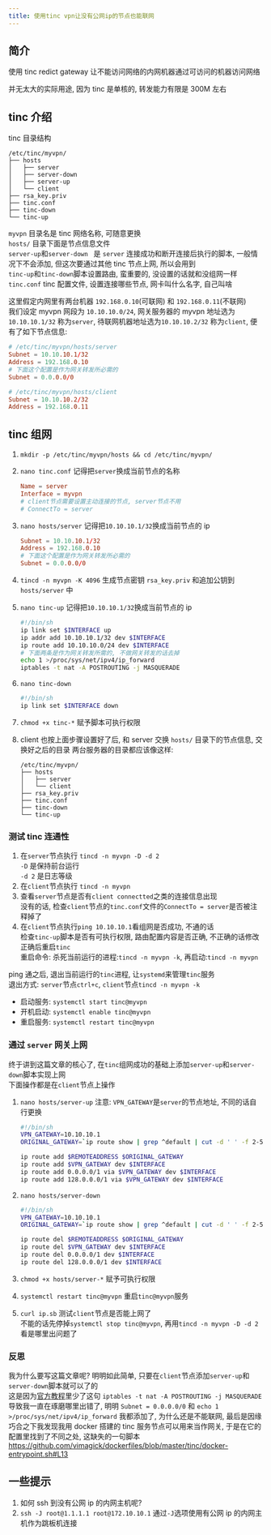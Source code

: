 ```yaml
---
title: 使用tinc vpn让没有公网ip的节点也能联网
---
```


## 简介

使用 tinc redict gateway 让不能访问网络的内网机器通过可访问的机器访问网络

并无太大的实际用途, 因为 tinc 是单核的, 转发能力有限是 300M 左右

## tinc 介绍

tinc 目录结构

```
/etc/tinc/myvpn/
├── hosts
│   ├── server
│   ├── server-down
│   ├── server-up
│   └── client
├── rsa_key.priv
├── tinc.conf
├── tinc-down
└── tinc-up
```

`myvpn` 目录名是 tinc 网络名称, 可随意更换  
`hosts/` 目录下面是节点信息文件  
`server-up`和`server-down ` 是 `server` 连接成功和断开连接后执行的脚本, 一般情况下不会添加, 但这次要通过其他 tinc 节点上网, 所以会用到  
`tinc-up`和`tinc-down`脚本设置路由, 蛮重要的, 没设置的话就和没组网一样  
`tinc.conf` tinc 配置文件, 设置连接哪些节点, 网卡叫什么名字, 自己叫啥

这里假定内网里有两台机器 `192.168.0.10`(可联网) 和 `192.168.0.11`(不联网)  
我们设定 myvpn 网段为 `10.10.10.0/24`, 网关服务器的 myvpn 地址选为 `10.10.10.1/32` 称为`server`, 待联网机器地址选为`10.10.10.2/32` 称为`client`, 便有了如下节点信息:

```conf
# /etc/tinc/myvpn/hosts/server
Subnet = 10.10.10.1/32
Address = 192.168.0.10
# 下面这个配置是作为网关转发所必需的
Subnet = 0.0.0.0/0
```

```conf
# /etc/tinc/myvpn/hosts/client
Subnet = 10.10.10.2/32
Address = 192.168.0.11
```

## tinc 组网

1. `mkdir -p /etc/tinc/myvpn/hosts && cd /etc/tinc/myvpn/`
1. `nano tinc.conf` 记得把`server`换成当前节点的名称
   ```conf
   Name = server
   Interface = myvpn
   # client节点需要设置主动连接的节点, server节点不用
   # ConnectTo = server
   ```
1. `nano hosts/server` 记得把`10.10.10.1/32`换成当前节点的 ip
   ```conf
   Subnet = 10.10.10.1/32
   Address = 192.168.0.10
   # 下面这个配置是作为网关转发所必需的
   Subnet = 0.0.0.0/0
   ```
1. `tincd -n myvpn -K 4096` 生成节点密钥 `rsa_key.priv` 和追加公钥到 `hosts/server` 中
1. `nano tinc-up` 记得把`10.10.10.1/32`换成当前节点的 ip

   ```sh
   #!/bin/sh
   ip link set $INTERFACE up
   ip addr add 10.10.10.1/32 dev $INTERFACE
   ip route add 10.10.10.0/24 dev $INTERFACE
   # 下面两条是作为网关转发所需的, 不做网关转发的话去掉
   echo 1 >/proc/sys/net/ipv4/ip_forward
   iptables -t nat -A POSTROUTING -j MASQUERADE
   ```

1. `nano tinc-down`
   ```sh
   #!/bin/sh
   ip link set $INTERFACE down
   ```
1. `chmod +x tinc-*` 赋予脚本可执行权限
1. client 也按上面步骤设置好了后, 和 server 交换 `hosts/` 目录下的节点信息, 交换好之后的目录
   两台服务器的目录都应该像这样:
   ```log
   /etc/tinc/myvpn/
   ├── hosts
   │   ├── server
   │   └── client
   ├── rsa_key.priv
   ├── tinc.conf
   ├── tinc-down
   └── tinc-up
   ```

### 测试 tinc 连通性

1. 在`server`节点执行 `tincd -n myvpn -D -d 2`  
   `-D` 是保持前台运行  
   `-d 2` 是日志等级
1. 在`client`节点执行 `tincd -n myvpn`
1. 查看`server`节点是否有`client connectted`之类的连接信息出现  
   没有的话, 检查`client`节点的`tinc.conf`文件的`ConnectTo = server`是否被注释掉了
1. 在`client`节点执行`ping 10.10.10.1`看组网是否成功, 不通的话  
   检查`tinc-up`脚本是否有可执行权限, 路由配置内容是否正确, 不正确的话修改正确后重启`tinc`  
   重启命令: 杀死当前运行的进程:`tincd -n myvpn -k`, 再启动:`tincd -n myvpn`

ping 通之后, 退出当前运行的`tinc`进程, 让`systemd`来管理`tinc`服务  
退出方式: `server`节点`ctrl+c`, `client`节点`tincd -n myvpn -k`

- 启动服务: `systemctl start tinc@myvpn`
- 开机启动: `systemctl enable tinc@myvpn`
- 重启服务: `systemctl restart tinc@myvpn`

### 通过 `server` 网关上网

终于讲到这篇文章的核心了, 在`tinc`组网成功的基础上添加`server-up`和`server-down`脚本实现上网  
下面操作都是在`client`节点上操作

1. `nano hosts/server-up` 注意: `VPN_GATEWAY`是`server`的节点地址, 不同的话自行更换

   ```sh
   #!/bin/sh
   VPN_GATEWAY=10.10.10.1
   ORIGINAL_GATEWAY=`ip route show | grep ^default | cut -d ' ' -f 2-5`

   ip route add $REMOTEADDRESS $ORIGINAL_GATEWAY
   ip route add $VPN_GATEWAY dev $INTERFACE
   ip route add 0.0.0.0/1 via $VPN_GATEWAY dev $INTERFACE
   ip route add 128.0.0.0/1 via $VPN_GATEWAY dev $INTERFACE
   ```

1. `nano hosts/server-down`

   ```sh
   #!/bin/sh
   VPN_GATEWAY=10.10.10.1
   ORIGINAL_GATEWAY=`ip route show | grep ^default | cut -d ' ' -f 2-5`

   ip route del $REMOTEADDRESS $ORIGINAL_GATEWAY
   ip route del $VPN_GATEWAY dev $INTERFACE
   ip route del 0.0.0.0/1 dev $INTERFACE
   ip route del 128.0.0.0/1 dev $INTERFACE
   ```

1. `chmod +x hosts/server-*` 赋予可执行权限
1. `systemctl restart tinc@myvpn` 重启`tinc@myvpn`服务
1. `curl ip.sb` 测试`client`节点是否能上网了  
   不能的话先停掉`systemctl stop tinc@myvpn`, 再用`tincd -n myvpn -D -d 2`看是哪里出问题了

### 反思

我为什么要写这篇文章呢? 明明如此简单, 只要在`client`节点添加`server-up`和`server-down`脚本就可以了的  
这是因为[官方教程](https://www.tinc-vpn.org/examples/redirect-gateway/)里少了这句 `iptables -t nat -A POSTROUTING -j MASQUERADE` 导致我一直在琢磨哪里出错了, 明明 `Subnet = 0.0.0.0/0` 和 `echo 1 >/proc/sys/net/ipv4/ip_forward` 我都添加了, 为什么还是不能联网, 最后是因缘巧合之下我发现我用 docker 搭建的 tinc 服务节点可以用来当作网关, 于是在它的配置里找到了不同之处, 这缺失的一句脚本 <https://github.com/vimagick/dockerfiles/blob/master/tinc/docker-entrypoint.sh#L13>

## 一些提示

1. 如何 ssh 到没有公网 ip 的内网主机呢?
1. `ssh -J root@1.1.1.1 root@172.10.10.1` 通过`-J`选项使用有公网 ip 的内网主机作为跳板机连接
